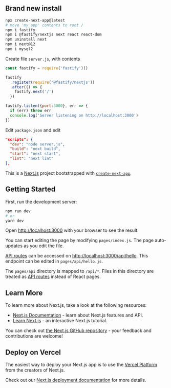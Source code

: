 ## Brand new install
```bash
npx create-next-app@latest
# move 'my_app' contents to root /
npm i fastify
npm i @fastify/nextjs next react react-dom
npm uninstall next
npm i next@12
npm i mysql2
```

Create file `server.js`, with contents
```js
const fastify = require('fastify')()

fastify
  .register(require('@fastify/nextjs'))
  .after(() => {
    fastify.next('/')
  })

fastify.listen({port:3000}, err => {
  if (err) throw err
  console.log('Server listening on http://localhost:3000')
})
```

Edit `package.json` and edit
```json
"scripts": {
  "dev": "node server.js",
  "build": "next build",
  "start": "next start",
  "lint": "next lint"
},
```


This is a [Next.js](https://nextjs.org/) project bootstrapped with [`create-next-app`](https://github.com/vercel/next.js/tree/canary/packages/create-next-app).

## Getting Started

First, run the development server:

```bash
npm run dev
# or
yarn dev
```

Open [http://localhost:3000](http://localhost:3000) with your browser to see the result.

You can start editing the page by modifying `pages/index.js`. The page auto-updates as you edit the file.

[API routes](https://nextjs.org/docs/api-routes/introduction) can be accessed on [http://localhost:3000/api/hello](http://localhost:3000/api/hello). This endpoint can be edited in `pages/api/hello.js`.

The `pages/api` directory is mapped to `/api/*`. Files in this directory are treated as [API routes](https://nextjs.org/docs/api-routes/introduction) instead of React pages.

## Learn More

To learn more about Next.js, take a look at the following resources:

- [Next.js Documentation](https://nextjs.org/docs) - learn about Next.js features and API.
- [Learn Next.js](https://nextjs.org/learn) - an interactive Next.js tutorial.

You can check out [the Next.js GitHub repository](https://github.com/vercel/next.js/) - your feedback and contributions are welcome!

## Deploy on Vercel

The easiest way to deploy your Next.js app is to use the [Vercel Platform](https://vercel.com/new?utm_medium=default-template&filter=next.js&utm_source=create-next-app&utm_campaign=create-next-app-readme) from the creators of Next.js.

Check out our [Next.js deployment documentation](https://nextjs.org/docs/deployment) for more details.
